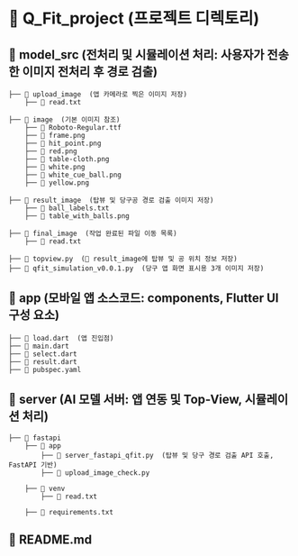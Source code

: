 # 📂 Q_Fit_project (프로젝트 디렉토리)  

## 📂 model_src  (전처리 및 시뮬레이션 처리: 사용자가 전송한 이미지 전처리 후 경로 검출)  
   
    ├── 📂 upload_image  (앱 카메라로 찍은 이미지 저장)  
        ├── 📄 read.txt  
 
    ├── 📂 image  (기본 이미지 참조)  
        ├── 📄 Roboto-Regular.ttf  
        ├── 📄 frame.png  
        ├── 📄 hit_point.png  
        ├── 📄 red.png  
        ├── 📄 table-cloth.png  
        ├── 📄 white.png  
        ├── 📄 white_cue_ball.png  
        ├── 📄 yellow.png  
   
    ├── 📂 result_image  (탑뷰 및 당구공 경로 검출 이미지 저장)  
        ├── 📄 ball_labels.txt  
        ├── 📄 table_with_balls.png  
  
    ├── 📂 final_image  (작업 완료된 파일 이동 목록)  
        ├── 📄 read.txt  
 
    ├── 📄 topview.py  (📂 result_image에 탑뷰 및 공 위치 정보 저장)  
    ├── 📄 qfit_simulation_v0.0.1.py  (당구 앱 화면 표시용 3개 이미지 저장)  


        
## 📂 app  (모바일 앱 소스코드: components, Flutter UI 구성 요소)  
 
    ├── 📄 load.dart  (앱 진입점)  
    ├── 📄 main.dart  
    ├── 📄 select.dart  
    ├── 📄 result.dart  
    ├── 📄 pubspec.yaml  


      
## 📂 server  (AI 모델 서버: 앱 연동 및 Top-View, 시뮬레이션 처리)  
 
    ├── 📂 fastapi  
        ├── 📂 app  
            ├── 📄 server_fastapi_qfit.py  (탑뷰 및 당구 경로 검출 API 호출, FastAPI 기반)  
            ├── 📄 upload_image_check.py  
       
        ├── 📂 venv  
            ├── 📄 read.txt  
        
        ├── 📄 requirements.txt  

## 📄 README.md  

          
